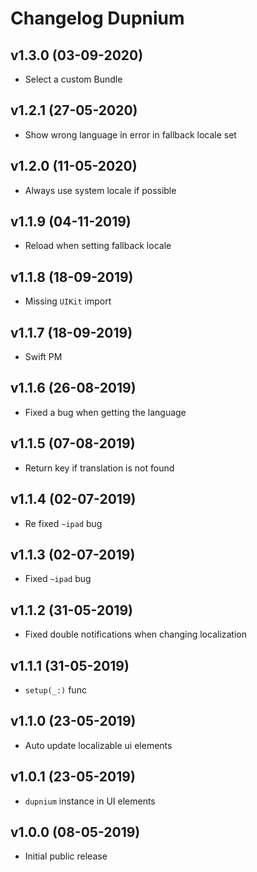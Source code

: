 # Changelog Dupnium

## v1.3.0 (03-09-2020)
- Select a custom Bundle

## v1.2.1 (27-05-2020)
- Show wrong language in error in fallback locale set

## v1.2.0 (11-05-2020)
- Always use system locale if possible

## v1.1.9 (04-11-2019)
- Reload when setting fallback locale

## v1.1.8 (18-09-2019)
- Missing `UIKit` import

## v1.1.7 (18-09-2019)
- Swift PM

## v1.1.6 (26-08-2019)
- Fixed a bug when getting the language

## v1.1.5 (07-08-2019)
- Return key if translation is not found

## v1.1.4 (02-07-2019)
- Re fixed `~ipad` bug

## v1.1.3 (02-07-2019)
- Fixed `~ipad` bug

## v1.1.2 (31-05-2019)
- Fixed double notifications when changing localization

## v1.1.1 (31-05-2019)
- `setup(_:)` func

## v1.1.0 (23-05-2019)
- Auto update localizable ui elements

## v1.0.1 (23-05-2019)
- `dupnium` instance in UI elements

## v1.0.0 (08-05-2019)
- Initial public release
